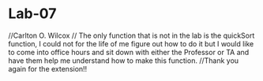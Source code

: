 # Lab-07
//Carlton O. Wilcox
// The only function that is not in the lab is the quickSort function, I could not for the life of me figure out how to do it but I would like to come into office hours and sit down with either the Professor or TA and have them help me understand how to make this function.
//Thank you again for the extension!!
